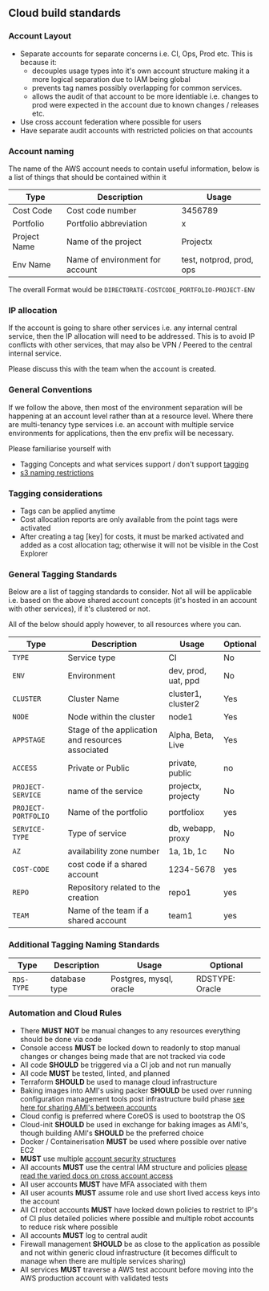 ## Cloud build standards

### Account Layout

- Separate accounts for separate concerns i.e. CI, Ops, Prod etc. This is because it:
  - decouples usage types into it's own account structure making it a more logical separation due to IAM being global
  - prevents tag names possibly overlapping for common services.
  - allows the audit of that account to be more identiable i.e. changes to prod were expected in the account due to known changes / releases etc.
- Use cross account federation where possible for users
- Have separate audit accounts with restricted policies on that accounts

### Account naming

The name of the AWS account needs to contain useful information, below is a list of things that should be contained within it

| Type | Description | Usage |
| ---- | ------ | ------ |
| Cost Code | Cost code number | 3456789 |
| Portfolio | Portfolio abbreviation | x |
| Project Name | Name of the project | Projectx |
| Env Name | Name of environment for account | test, notprod, prod, ops |

The overall Format would be `DIRECTORATE-COSTCODE_PORTFOLIO-PROJECT-ENV`

### IP allocation

If the account is going to share other services i.e. any internal central service, then the IP allocation will need to be addressed. This is to avoid IP conflicts with other services, that may also be VPN / Peered to the central internal service.

Please discuss this with the team when the account is created.

### General Conventions

If we follow the above, then most of the environment separation will be happening at an account level rather than at a resource level. Where there are multi-tenancy type services i.e. an account with multiple service environments for applications, then the env prefix will be necessary.

Please familiarise yourself with

- Tagging Concepts and what services support / don't support [tagging](https://docs.aws.amazon.com/AWSEC2/latest/UserGuide/Using_Tags.html)
- [s3 naming restrictions](https://docs.aws.amazon.com/AmazonS3/latest/dev/BucketRestrictions.html)

### Tagging considerations

- Tags can be applied anytime
- Cost allocation reports are only available from the point tags were activated
- After creating a tag [key] for costs, it must be marked activated and added as a cost allocation tag; otherwise it will not be visible in the Cost Explorer

### General Tagging Standards

Below are a list of tagging standards to consider. Not all will be applicable i.e. based on the above shared account concepts (it's hosted in an account with other services), if it's clustered or not.

All of the below should apply however, to all resources where you can.


| Type | Description | Usage | Optional |
| ---- | ------ | ------ | ------|
| `TYPE` | Service type | CI | No |
| `ENV` | Environment | dev, prod, uat, ppd | No |
| `CLUSTER` | Cluster Name | cluster1, cluster2 | Yes |
| `NODE` | Node within the cluster | node1 | Yes |
| `APPSTAGE` | Stage of the application and resources associated | Alpha, Beta, Live | Yes |
| `ACCESS` | Private or Public | private, public | no |
| `PROJECT-SERVICE` | name of the service | projectx, projecty | No |
| `PROJECT-PORTFOLIO` | Name of the portfolio | portfoliox | yes |
| `SERVICE-TYPE` | Type of service | db, webapp, proxy | No |
| `AZ` | availability zone number | 1a, 1b, 1c | No |
| `COST-CODE` | cost code if a shared account | 1234-5678 | yes |
| `REPO` | Repository related to the creation | repo1 | yes |
| `TEAM` | Name of the team if a shared account | team1 | yes |

### Additional Tagging Naming Standards

| Type | Description | Usage | Optional |
| ---- | ------ | ------ | ------|
| `RDS-TYPE` | database type | Postgres, mysql, oracle | RDSTYPE: Oracle | No |

### Automation and Cloud Rules

- There **MUST NOT** be manual changes to any resources everything should be done via code
- Console access **MUST** be locked down to readonly to stop manual changes or changes being made that are not tracked via code
- All code **SHOULD** be triggered via a CI job and not run manually
- All code **MUST** be tested, linted, and planned
- Terraform **SHOULD** be used to manage cloud infrastructure
- Baking images into AMI's using packer **SHOULD** be used over running configuration management tools post infrastructure build phase [see here for sharing AMI's between accounts](https://github.com/chrisns/packer-encrypt-copy)
- Cloud config is preferred where CoreOS is used to bootstrap the OS
- Cloud-init **SHOULD** be used in exchange for baking images as AMI's, though building AMI's **SHOULD** be the preferred choice
- Docker / Containerisation **MUST** be used where possible over native EC2
- **MUST** use multiple [account security structures](https://aws.amazon.com/answers/account-management/aws-multi-account-security-strategy/)
- All accounts **MUST** use the central IAM structure and policies [please read the varied docs on cross account access](https://aws.amazon.com/blogs/security/tag/cross-account-access/)
- All user accounts **MUST** have MFA associated with them
- All user acounts **MUST** assume role and use short lived access keys into the account
- All CI robot accounts **MUST** have locked down policies to restrict to IP's of CI plus detailed policies where possible and multiple robot accounts to reduce risk where possible
- All accounts **MUST** log to central audit
- Firewall management **SHOULD** be as close to the application as possible and not within generic cloud infrastructure (it becomes difficult to manage when there are multiple services sharing)
- All services **MUST** traverse a AWS test account before moving into the AWS production account with validated tests
